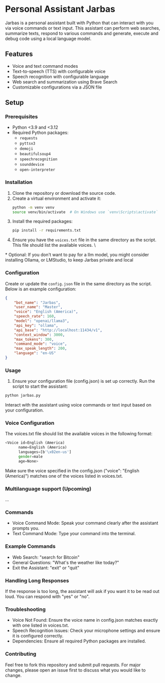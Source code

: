 # Personal Assistant Jarbas

Jarbas is a personal assistant built with Python that can interact with you via voice commands or text input. This assistant can perform web searches, summarize texts, respond to various commands and generate, execute and debug code using a local language model.

## Features

- Voice and text command modes
- Text-to-speech (TTS) with configurable voice
- Speech recognition with configurable language
- Web search and summarization using Brave Search
- Customizable configurations via a JSON file

## Setup

### Prerequisites

- Python <3.9 and <3.12
- Required Python packages:
  - `requests`
  - `pyttsx3`
  - `demoji`
  - `beautifulsoup4`
  - `speechrecognition`
  - `sounddevice`
  - `open-interpreter`

### Installation

1. Clone the repository or download the source code.
2. Create a virtual environment and activate it:
    ```sh
    python -m venv venv
    source venv/bin/activate  # On Windows use `venv\Scripts\activate`
    ```
3. Install the required packages:
    ```sh
    pip install -r requirements.txt
    ```
4. Ensure you have the `voices.txt` file in the same directory as the script. This file should list the available voices. \
   
\* Optional: If you don't want to pay for a llm model, you might consider installing Ollama, or LMStudio, to keep Jarbas private and local 

### Configuration

Create or update the `config.json` file in the same directory as the script. Below is an example configuration:

```json
{
    "bot_name": "Jarbas",
    "user_name": "Master",
    "voice": "English (America)",
    "speech_rate": 160,
    "model": "openai/llama3",
    "api_key": "ollama",
    "api_base": "http://localhost:11434/v1",
    "context_window": 3000,
    "max_tokens": 300,
    "command_mode": "voice",
    "max_speak_length": 200,
    "language": "en-US"
}
```

### Usage

1. Ensure your configuration file (config.json) is set up correctly.
Run the script to start the assistant:
```sh
python jarbas.py
```
Interact with the assistant using voice commands or text input based on your configuration.

### Voice Configuration
The voices.txt file should list the available voices in the following format:
```php
<Voice id=English (America)
      name=English (America)
      languages=[b'\x02en-us']
      gender=male
      age=None>
```      
Make sure the voice specified in the config.json ("voice": "English (America)") matches one of the voices listed in voices.txt.

### Multilanguage support (Upcoming)
...

### Commands
- Voice Command Mode: Speak your command clearly after the assistant prompts you.
- Text Command Mode: Type your command into the terminal.
### Example Commands
- Web Search: "search for Bitcoin"
- General Questions: "What's the weather like today?"
- Exit the Assistant: "exit" or "quit"
### Handling Long Responses
If the response is too long, the assistant will ask if you want it to be read out loud. You can respond with "yes" or "no".

### Troubleshooting
- Voice Not Found: Ensure the voice name in config.json matches exactly with one listed in voices.txt.
- Speech Recognition Issues: Check your microphone settings and ensure it is configured correctly.
- Dependencies: Ensure all required Python packages are installed.

### Contributing
Feel free to fork this repository and submit pull requests. For major changes, please open an issue first to discuss what you would like to change.


